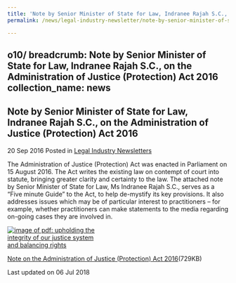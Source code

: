 ```yaml
---
title: 'Note by Senior Minister of State for Law, Indranee Rajah S.C., on the Administration of Justice (Protection) Act 2016'
permalink: /news/legal-industry-newsletter/note-by-senior-minister-of-state-for-law--indranee-rajah-s-c

---
```

o10/
breadcrumb: Note by Senior Minister of State for Law, Indranee Rajah S.C., on the Administration of Justice (Protection) Act 2016
collection_name: news
---

<style>
  .image {width: 200px;}
  .image img {max-width: 100%;}
</style>

Note by Senior Minister of State for Law, Indranee Rajah S.C., on the Administration of Justice (Protection) Act 2016
---

20 Sep 2016 Posted in [Legal Industry Newsletters](/news/legal-industry-newsletters/)

The Administration of Justice (Protection) Act was enacted in Parliament on 15 August 2016. The Act writes the existing law on contempt of court into statute, bringing greater clarity and certainty to the law. The attached note by Senior Minister of State for Law, Ms Indranee Rajah S.C., serves as a “Five minute Guide” to the Act, to help de-mystify its key provisions. It also addresses issues which may be of particular interest to practitioners – for example, whether practitioners can make statements to the media regarding on-going cases they are involved in.

<div class="image">
  <a href="/files/NoteonAOJP.pdf/"><img src="/images/1530861609220.jpg/" alt="image of pdf: upholding the integrity of our justice system and balancing rights"></a>
</div>

<a href="/files/NoteonAOJP.pdf/">Note on the Administration of Justice (Protection) Act 2016</a>(729KB)

<p class="right-side-updated">Last updated on 06 Jul 2018</p>
